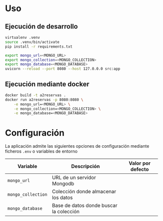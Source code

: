 # Uso

## Ejecución de desarrollo

```sh
virtualenv .venv
source .venv/bin/activate
pip install -r requirements.txt

export mongo_url=<MONGO_URL>
export mongo_collection=<MONGO_COLLECTION> 
export mongo_database=<MONGO_DATABASE>
uvicorn --reload --port 8080 --host 127.0.0.0 src:app
```

## Ejecución mediante docker

```sh
docker build -t a2reservas .
docker run a2reservas -p 8080:8080 \
    -e mongo_url=<MONGO_URL> \
    -e mongo_collection=<MONGO_COLLECTION> \
    -e mongo_database=<MONGO_DATABASE>
```

# Configuración

La aplicación admite las siguientes opciones de configuración mediante ficheros
`.env` o variables de entorno

| Variable | Descripción|Valor por defecto|
|-|-|-|
|`mongo_url`| URL de un servidor Mongodb | |
|`mongo_collection`| Colección donde almacenar los datos | |
|`mongo_database`| Base de datos donde buscar la colección||

